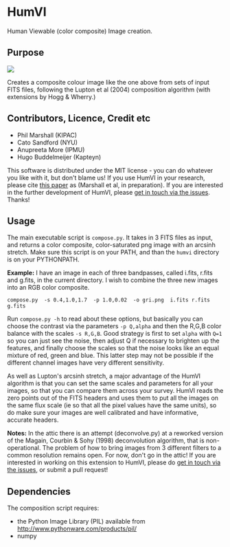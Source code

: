 # HumVI

Human Viewable (color composite) Image creation.

## Purpose

![](https://raw.githubusercontent.com/drphilmarshall/HumVI/master/examples/CFHTLS-test_gri.png)

Creates a composite colour image like the one above from sets of input FITS files, following the Lupton et al (2004) composition algorithm (with extensions by Hogg & Wherry.)

## Contributors, Licence, Credit etc

* Phil Marshall (KIPAC)
* Cato Sandford (NYU)
* Anupreeta More (IPMU)
* Hugo Buddelmeijer (Kapteyn)

This software is distributed under the MIT license - you can do whatever you like with it, but don't blame us! If you use HumVI in your research, please cite [this paper](https://github.com/drphilmarshall/SpaceWarps/raw/master/doc/sw-system.pdf) as (Marshall et al, in preparation). If you are interested in the further development of HumVI, please [get in touch via the issues](https://github.com/drphilmarshall/HumVI/issues). Thanks!

## Usage

The main executable script is `compose.py`. It takes in 3 FITS files as input, and returns
a color composite, color-saturated png image with an arcsinh stretch. Make sure this script is on your PATH, and than the `humvi` directory is on your PYTHONPATH.

**Example:** I have an image in each of three bandpasses, called i.fits, r.fits and g.fits, in the current directory. 
I wish to combine the three new images into an RGB color composite.

	compose.py  -s 0.4,1.0,1.7  -p 1.0,0.02  -o gri.png  i.fits r.fits g.fits

Run `compose.py -h` to read about these options, but basically you can choose the 
contrast via the parameters `-p Q,alpha` and then the R,G,B color balance with the 
scales `-s R,G,B`. Good strategy is first to set `alpha` with `Q=1` so you can just see 
the noise, then adjust Q if necessary to brighten up the features, and finally choose 
the scales so that the noise looks like an equal mixture of red, green and blue. This 
latter step may not be possible if the different channel images have very different 
sensitivity.

As well as Lupton's arcsinh stretch, a major advantage of the HumVI algorithm is that 
you can set the same scales and parameters for all your images, so that you can compare 
them across your survey. HumVI reads the zero points out of the FITS headers and uses 
them to put all the images on the same flux scale (ie so that all the pixel values have 
the same units), so do make sure your images are well calibrated and have informative, 
accurate headers.

**Notes:** 
In the attic there is an attempt (deconvolve.py) at a reworked version of the 
Magain, Courbin & Sohy (1998) deconvolution algorithm, that is non-operational. The problem of how to bring
images from 3 different filters to a common resolution remains open. For now, don't go in the attic! If you are interested in working on this extension to HumVI, please do [get in touch via the issues](https://github.com/drphilmarshall/HumVI/issues), or submit a pull request! 

## Dependencies

The composition script requires:
* the Python Image Library (PIL) available from http://www.pythonware.com/products/pil/
* numpy
